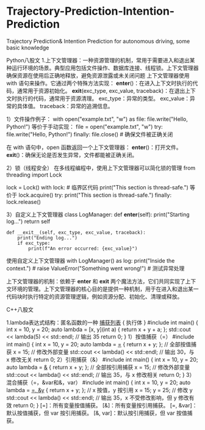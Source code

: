 # Trajectory-Prediction-Intention-Prediction
Trajectory Prediction&amp; Intention Prediction for autonomous driving, some basic knowledge

Python八股文
1.上下文管理器：一种资源管理的机制，常用于需要进入和退出某种运行环境的场景。典型应用包括文件操作、数据库连接、线程锁。上下文管理器确保资源在使用后正确地释放，避免资源泄露或未关闭问题
上下文管理器使用 with 语句来操作。它通过两个特殊方法实现：
__enter__()：在进入上下文时执行的代码，通常用于资源初始化。
__exit__(exc_type, exc_value, traceback)：在退出上下文时执行的代码，通常用于资源清理。
exc_type：异常的类型。
exc_value：异常的具体值。
traceback：异常的追溯信息。

1）文件操作例子：
with open("example.txt", "w") as file:
    file.write("Hello, Python!")
等价于手动实现：
file = open("example.txt", "w")
try:
    file.write("Hello, Python!")
finally:
    file.close()  # 确保文件被正确关闭

在 with 语句中，open 函数返回一个上下文管理器：
__enter__()：打开文件。
__exit__()：确保无论是否发生异常，文件都能被正确关闭。

2）锁（线程安全）
在多线程编程中，使用上下文管理器可以简化锁的管理
from threading import Lock

lock = Lock()
with lock:
    # 临界区代码
    print("This section is thread-safe.")
等价于
lock.acquire()
try:
    print("This section is thread-safe.")
finally:
    lock.release()
    
3）自定义上下文管理器
class LogManager:
    def __enter__(self):
        print("Starting log...")
        return self

    def __exit__(self, exc_type, exc_value, traceback):
        print("Ending log...")
        if exc_type:
            print(f"An error occurred: {exc_value}")

使用自定义上下文管理器
with LogManager() as log:
    print("Inside the context.")
    # raise ValueError("Something went wrong!")  # 测试异常处理

上下文管理器的机制：依赖于 __enter__ 和 __exit__ 两个魔法方法，它们共同实现了上下文环境的管理。上下文管理器的核心目的是提供一种机制，用于在进入和退出某一代码块时执行特定的资源管理逻辑，例如资源分配、初始化、清理或释放。

C++八股文

1.lambda表达式结构：匿名函数的一种
[捕获列表](参数列表) { 执行体 }
#include <iostream>
int main() {
    int x = 10, y = 20;
    auto lambda = [x, y](int a) { return x + y + a; };
    std::cout << lambda(5) << std::endl; // 输出 35
    return 0;
}
1）按值捕获（=）
#include <iostream>
int main() {
    int x = 10, y = 20;
    auto lambda = [=]() { return x + y; }; // 全部按值捕获
    x = 15;  // 修改外部变量
    std::cout << lambda() << std::endl; // 输出 30，与 x 修改无关
    return 0;
2）引用捕获（&）
#include <iostream>
int main() {
    int x = 10, y = 20;
    auto lambda = [&]() { return x + y; }; // 全部按引用捕获
    x = 15;  // 修改外部变量
    std::cout << lambda() << std::endl; // 输出 35，与 x 修改相关
    return 0;
}
3）混合捕获（=，&var和&，var）
#include <iostream>
int main() {
    int x = 10, y = 20;
    auto lambda = [=, &y]() { return x + y; }; // x 按值，y 按引用
    x = 15;
    y = 25;  // 修改 y
    std::cout << lambda() << std::endl; // 输出 35，x 不受修改影响，但 y 修改有效
    return 0;
}
[=]：所有变量按值捕获。
[&]：所有变量按引用捕获。
[=, &var]：默认按值捕获，但 var 按引用捕获。
[&, var]：默认按引用捕获，但 var 按值捕获。
